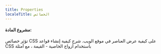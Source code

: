 ```yaml
---
title: Properties
localeTitle: الخصائص
---
```

#### مشروع المادة:

تؤثر خصائص CSS على كيفية عرض العناصر في موقع الويب. شرح كيفية إنشاء قواعد CSS باستخدام أزواج الخاصية - القيمة ، مع أمثلة